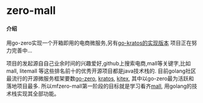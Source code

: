 # zero-mall

#### 介绍
用go-zero实现一个开箱即用的电商微服务,另有[go-kratos的实现版本](https://gitee.com/zhaobu/mfkratos-mall.git)
项目正在努力完善中...

项目的发起源自自己业余时间的兴趣爱好,github上搜索电商,mall等关键字,比如mall, litemall 等这些排名前十的优秀开源项目都是java技术栈的.
目前golang社区最流行的开源微服务框架要数[go-zero](https://github.com/zeromicro/go-zero), [kratos](https://github.com/go-kratos/kratos), [kitex](https://github.com/cloudwego/kitex),
 其中以go-zero最为活跃和落地项目最多. 所以mfzero-mall第一阶段的目标就是学习看齐[mall](https://github.com/macrozheng/mall), 用golang的技术栈实现其全部功能。